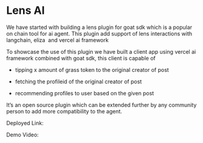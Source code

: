 # Lens AI 

We have started with building a lens plugin for goat sdk which is a popular on chain tool for ai agent. This plugin add support of lens interactions with langchain, eliza  and vercel ai framework

To showcase the use of this plugin we have built a client app using vercel ai framework combined with goat sdk, this client is capable of 
- tipping x amount of grass token to the original creator of post

- fetching the profileid of the original creator of post

- recommending profiles to user based on the given post 

It’s an open source plugin which can be extended further by any community person to add more compatibility to the agent.

Deployed Link: 

Demo Video: 
